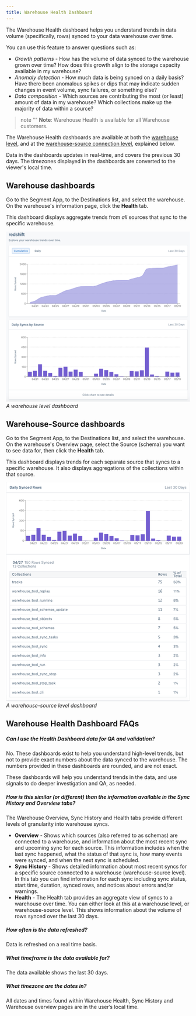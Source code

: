 ```yaml
---
title: Warehouse Health Dashboard
---
```


The Warehouse Health dashboard helps you understand trends in data volume (specifically, rows) synced to your data warehouse over time.

You can use this feature to answer questions such as:

- *Growth patterns* - How has the volume of data synced to the warehouse grown over time? How does this growth align to the storage capacity available in my warehouse?
- *Anomaly detection* - How much data is being synced on a daily basis? Have there been anomalous spikes or dips that may indicate sudden changes in event volume, sync failures, or something else?
- *Data composition* - Which sources are contributing the most (or least) amount of data in my warehouse? Which collections make up the majority of data within a source?

> note ""
> **Note**: Warehouse Health is available for all Warehouse customers.


The Warehouse Health dashboards are available at both the [warehouse level](#warehouse-dashboard), and at the [warehouse-source connection level](#warehouse-source-dashboard), explained below.

Data in the dashboards updates in real-time, and covers the previous 30 days. The timezones displayed in the dashboards are converted to the viewer's local time.


## Warehouse dashboards

Go to the Segment App, to the Destinations list, and select the warehouse. On the warehouse's information page, click the **Health** tab.

This dashboard displays aggregate trends from _all_ sources that sync to the specific warehouse.

![](images/wh-health-warehouse.png)
_A warehouse level dashboard_

## Warehouse-Source dashboards

Go to the Segment App, to the Destinations list, and select the warehouse. On the warehouse's Overview page, select the Source (schema) you want to see data for, then click the **Health** tab.

This dashboard displays trends for each separate source that syncs to a specific warehouse. It also displays aggregations of the collections within that source.

![](images/wh-health-warehouse-source.png)
_A warehouse-source level dashboard_

## Warehouse Health Dashboard FAQs

##### Can I use the Health Dashboard data for QA and validation?

No. These dashboards exist to help you understand high-level trends, but not to provide exact numbers about the data synced to the warehouse. The numbers provided in these dashboards are rounded, and are not exact.

These dashboards will help you understand trends in the data, and use signals to do deeper investigation and QA, as needed.

##### How is this similar (or different) than the information available in the Sync History and Overview tabs?

The Warehouse Overview, Sync History and Health tabs provide different levels of granularity into warehouse syncs.

- **Overview** - Shows which sources (also referred to as schemas) are connected to a warehouse, and information about the most recent sync and upcoming sync for each source. This information includes when the last sync happened, what the status of that sync is, how many events were synced, and when the next sync is scheduled.
- **Sync History** - Shows detailed information about most recent syncs for a specific source connected to a warehouse (warehouse-source level). In this tab you can find information for each sync including sync status, start time, duration, synced rows, and notices about errors and/or warnings.
- **Health** - The Health tab provides an aggregate view of syncs to a warehouse over time. You can either look at this at a warehouse level, or warehouse-source level. This shows information about the volume of rows synced over the last 30 days.

##### How often is the data refreshed?

Data is refreshed on a real time basis.

##### What timeframe is the data available for?

The data available shows the last 30 days.

##### What timezone are the dates in?

All dates and times found within Warehouse Health, Sync History and Warehouse overview pages are in the user’s local time.
